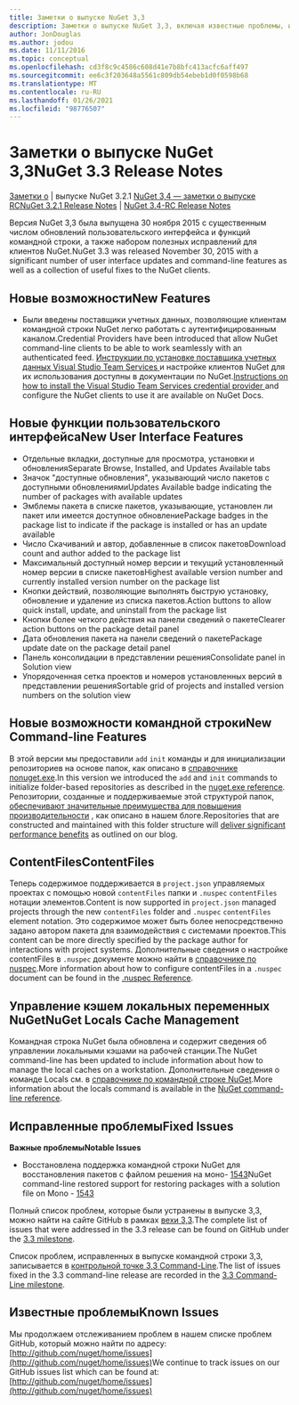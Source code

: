 ```yaml
---
title: Заметки о выпуске NuGet 3,3
description: Заметки о выпуске NuGet 3,3, включая известные проблемы, исправления ошибок, добавленные функции и DCR.
author: JonDouglas
ms.author: jodou
ms.date: 11/11/2016
ms.topic: conceptual
ms.openlocfilehash: cd3f8c9c4586c608d41e7b8bfc413acfc6aff497
ms.sourcegitcommit: ee6c3f203648a5561c809db54ebeb1d0f0598b68
ms.translationtype: MT
ms.contentlocale: ru-RU
ms.lasthandoff: 01/26/2021
ms.locfileid: "98776507"
---
```

# <a name="nuget-33-release-notes"></a><span data-ttu-id="a796f-103">Заметки о выпуске NuGet 3,3</span><span class="sxs-lookup"><span data-stu-id="a796f-103">NuGet 3.3 Release Notes</span></span>

<span data-ttu-id="a796f-104">[Заметки о](../release-notes/nuget-3.2.1.md)  |  выпуске NuGet 3.2.1 [NuGet 3,4 — заметки о выпуске RC](../release-notes/nuget-3.4-RC.md)</span><span class="sxs-lookup"><span data-stu-id="a796f-104">[NuGet 3.2.1 Release Notes](../release-notes/nuget-3.2.1.md) | [NuGet 3.4-RC Release Notes](../release-notes/nuget-3.4-RC.md)</span></span>

<span data-ttu-id="a796f-105">Версия NuGet 3,3 была выпущена 30 ноября 2015 с существенным числом обновлений пользовательского интерфейса и функций командной строки, а также набором полезных исправлений для клиентов NuGet.</span><span class="sxs-lookup"><span data-stu-id="a796f-105">NuGet 3.3 was released November 30, 2015 with a significant number of user interface updates and command-line features as well as a collection of useful fixes to the NuGet clients.</span></span>

## <a name="new-features"></a><span data-ttu-id="a796f-106">Новые возможности</span><span class="sxs-lookup"><span data-stu-id="a796f-106">New Features</span></span>

* <span data-ttu-id="a796f-107">Были введены поставщики учетных данных, позволяющие клиентам командной строки NuGet легко работать с аутентифицированным каналом.</span><span class="sxs-lookup"><span data-stu-id="a796f-107">Credential Providers have been introduced that allow NuGet command-line clients to be able to work seamlessly with an authenticated feed.</span></span> <span data-ttu-id="a796f-108">[Инструкции по установке поставщика учетных данных Visual Studio Team Services ](../reference/extensibility/nuget-exe-credential-providers.md) и настройке клиентов NuGet для их использования доступны в документации по NuGet.</span><span class="sxs-lookup"><span data-stu-id="a796f-108">[Instructions on how to install the Visual Studio Team Services credential provider ](../reference/extensibility/nuget-exe-credential-providers.md) and configure the NuGet clients to use it are available on NuGet Docs.</span></span>

## <a name="new-user-interface-features"></a><span data-ttu-id="a796f-109">Новые функции пользовательского интерфейса</span><span class="sxs-lookup"><span data-stu-id="a796f-109">New User Interface Features</span></span>

* <span data-ttu-id="a796f-110">Отдельные вкладки, доступные для просмотра, установки и обновления</span><span class="sxs-lookup"><span data-stu-id="a796f-110">Separate Browse, Installed, and Updates Available tabs</span></span>
* <span data-ttu-id="a796f-111">Значок "доступные обновления", указывающий число пакетов с доступными обновлениями</span><span class="sxs-lookup"><span data-stu-id="a796f-111">Updates Available badge indicating the number of packages with available updates</span></span>
* <span data-ttu-id="a796f-112">Эмблемы пакета в списке пакетов, указывающие, установлен ли пакет или имеется доступное обновление</span><span class="sxs-lookup"><span data-stu-id="a796f-112">Package badges in the package list to indicate if the package is installed or has an update available</span></span>
* <span data-ttu-id="a796f-113">Число Скачиваний и автор, добавленные в список пакетов</span><span class="sxs-lookup"><span data-stu-id="a796f-113">Download count and author added to the package list</span></span>
* <span data-ttu-id="a796f-114">Максимальный доступный номер версии и текущий установленный номер версии в списке пакетов</span><span class="sxs-lookup"><span data-stu-id="a796f-114">Highest available version number and currently installed version number on the package list</span></span>
* <span data-ttu-id="a796f-115">Кнопки действий, позволяющие выполнять быструю установку, обновление и удаление из списка пакетов.</span><span class="sxs-lookup"><span data-stu-id="a796f-115">Action buttons to allow quick install, update, and uninstall from the package list</span></span>
* <span data-ttu-id="a796f-116">Кнопки более четкого действия на панели сведений о пакете</span><span class="sxs-lookup"><span data-stu-id="a796f-116">Clearer action buttons on the package detail panel</span></span>
* <span data-ttu-id="a796f-117">Дата обновления пакета на панели сведений о пакете</span><span class="sxs-lookup"><span data-stu-id="a796f-117">Package update date on the package detail panel</span></span>
* <span data-ttu-id="a796f-118">Панель консолидации в представлении решения</span><span class="sxs-lookup"><span data-stu-id="a796f-118">Consolidate panel in Solution view</span></span>
* <span data-ttu-id="a796f-119">Упорядоченная сетка проектов и номеров установленных версий в представлении решения</span><span class="sxs-lookup"><span data-stu-id="a796f-119">Sortable grid of projects and installed version numbers on the solution view</span></span>

## <a name="new-command-line-features"></a><span data-ttu-id="a796f-120">Новые возможности командной строки</span><span class="sxs-lookup"><span data-stu-id="a796f-120">New Command-line Features</span></span>

<span data-ttu-id="a796f-121">В этой версии мы предоставили `add` `init` команды и для инициализации репозиториев на основе папок, как описано в [ справочнике поnuget.exe](../reference/nuget-exe-cli-reference.md).</span><span class="sxs-lookup"><span data-stu-id="a796f-121">In this version we introduced the `add` and `init` commands to initialize folder-based repositories as described in the [nuget.exe reference](../reference/nuget-exe-cli-reference.md).</span></span> <span data-ttu-id="a796f-122">Репозитории, созданные и поддерживаемые этой структурой папок, [обеспечивают значительные преимущества для повышения производительности](http://blog.nuget.org/20150922/Accelerate-Package-Source.html) , как описано в нашем блоге.</span><span class="sxs-lookup"><span data-stu-id="a796f-122">Repositories that are constructed and maintained with this folder structure will [deliver significant performance benefits](http://blog.nuget.org/20150922/Accelerate-Package-Source.html) as outlined on our blog.</span></span>

## <a name="contentfiles"></a><span data-ttu-id="a796f-123">ContentFiles</span><span class="sxs-lookup"><span data-stu-id="a796f-123">ContentFiles</span></span>

<span data-ttu-id="a796f-124">Теперь содержимое поддерживается в `project.json` управляемых проектах с помощью новой `contentFiles` папки и `.nuspec` `contentFiles` нотации элементов.</span><span class="sxs-lookup"><span data-stu-id="a796f-124">Content is now supported in `project.json` managed projects through the new `contentFiles` folder and `.nuspec` `contentFiles` element notation.</span></span>  <span data-ttu-id="a796f-125">Это содержимое может быть более непосредственно задано автором пакета для взаимодействия с системами проектов.</span><span class="sxs-lookup"><span data-stu-id="a796f-125">This content can be more directly specified by the package author for interactions with project systems.</span></span>  <span data-ttu-id="a796f-126">Дополнительные сведения о настройке contentFiles в `.nuspec` документе можно найти в [справочнике по nuspec](../reference/nuspec.md).</span><span class="sxs-lookup"><span data-stu-id="a796f-126">More information about how to configure contentFiles in a `.nuspec` document can be found in the [.nuspec Reference](../reference/nuspec.md).</span></span>

## <a name="nuget-locals-cache-management"></a><span data-ttu-id="a796f-127">Управление кэшем локальных переменных NuGet</span><span class="sxs-lookup"><span data-stu-id="a796f-127">NuGet Locals Cache Management</span></span>

<span data-ttu-id="a796f-128">Командная строка NuGet была обновлена и содержит сведения об управлении локальными кэшами на рабочей станции.</span><span class="sxs-lookup"><span data-stu-id="a796f-128">The NuGet command-line has been updated to include information about how to manage the local caches on a workstation.</span></span>  <span data-ttu-id="a796f-129">Дополнительные сведения о команде Locals см. в [справочнике по командной строке NuGet](../reference/cli-reference/cli-ref-locals.md).</span><span class="sxs-lookup"><span data-stu-id="a796f-129">More information about the locals command is available in the [NuGet command-line reference](../reference/cli-reference/cli-ref-locals.md).</span></span>

## <a name="fixed-issues"></a><span data-ttu-id="a796f-130">Исправленные проблемы</span><span class="sxs-lookup"><span data-stu-id="a796f-130">Fixed Issues</span></span>

<span data-ttu-id="a796f-131">**Важные проблемы**</span><span class="sxs-lookup"><span data-stu-id="a796f-131">**Notable Issues**</span></span>

* <span data-ttu-id="a796f-132">Восстановлена поддержка командной строки NuGet для восстановления пакетов с файлом решения на моно- [1543](https://github.com/NuGet/Home/issues/1543)</span><span class="sxs-lookup"><span data-stu-id="a796f-132">NuGet command-line restored support for restoring packages with a solution file on Mono - [1543](https://github.com/NuGet/Home/issues/1543)</span></span>

<span data-ttu-id="a796f-133">Полный список проблем, которые были устранены в выпуске 3,3, можно найти на сайте GitHub в рамках [вехи 3,3](https://github.com/NuGet/Home/issues?q=is%3Aissue+milestone%3A3.3.0+is%3Aclosed).</span><span class="sxs-lookup"><span data-stu-id="a796f-133">The complete list of issues that were addressed in the 3.3 release can be found on GitHub under the [3.3 milestone](https://github.com/NuGet/Home/issues?q=is%3Aissue+milestone%3A3.3.0+is%3Aclosed).</span></span>

<span data-ttu-id="a796f-134">Список проблем, исправленных в выпуске командной строки 3,3, записывается в [контрольной точке 3,3 Command-Line](https://github.com/NuGet/Home/issues?q=is%3Aissue+is%3Aclosed+milestone%3A3.3.0-commandline).</span><span class="sxs-lookup"><span data-stu-id="a796f-134">The list of issues fixed in the 3.3 command-line release are recorded in the [3.3 Command-Line milestone](https://github.com/NuGet/Home/issues?q=is%3Aissue+is%3Aclosed+milestone%3A3.3.0-commandline).</span></span>

## <a name="known-issues"></a><span data-ttu-id="a796f-135">Известные проблемы</span><span class="sxs-lookup"><span data-stu-id="a796f-135">Known Issues</span></span>

<span data-ttu-id="a796f-136">Мы продолжаем отслеживанием проблем в нашем списке проблем GitHub, который можно найти по адресу: [http://github.com/nuget/home/issues](http://github.com/nuget/home/issues)</span><span class="sxs-lookup"><span data-stu-id="a796f-136">We continue to track issues on our GitHub issues list which can be found at: [http://github.com/nuget/home/issues](http://github.com/nuget/home/issues)</span></span>